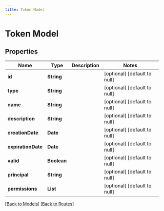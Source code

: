 ```yaml
---
title: Token Model
---
```


# Token Model
## Properties

| Name | Type | Description | Notes |
|------------ | ------------- | ------------- | -------------|
| **id** | **String** |  | [optional] [default to null] |
| **type** | **String** |  | [optional] [default to null] |
| **name** | **String** |  | [optional] [default to null] |
| **description** | **String** |  | [optional] [default to null] |
| **creationDate** | **Date** |  | [optional] [default to null] |
| **expirationDate** | **Date** |  | [optional] [default to null] |
| **valid** | **Boolean** |  | [optional] [default to null] |
| **principal** | **String** |  | [optional] [default to null] |
| **permissions** | **List** |  | [optional] [default to null] |

[[Back to Models]](../overview#models) [[Back to Routes]](../overview#routes)

